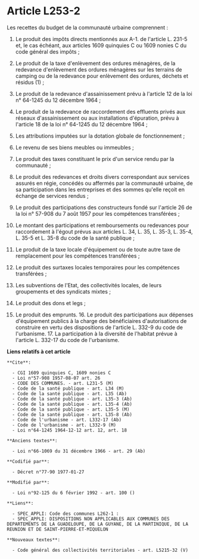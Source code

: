 # Article L253-2

Les recettes du budget de la communauté urbaine comprennent :

1. Le produit des impôts directs mentionnés aux A-1. de l'article L. 231-5 et, le cas échéant, aux articles 1609 quinquies C
ou 1609 nonies C du code général des impôts ;

2. Le produit de la taxe d'enlèvement des ordures ménagères, de la redevance d'enlèvement des ordures ménagères sur les
terrains de camping ou de la redevance pour enlèvement des ordures, déchets et résidus (1) ;

3. Le produit de la redevance d'assainissement prévu à l'article 12 de la loi n° 64-1245 du 12 décembre 1964 ;

4. Le produit de la redevance de raccordement des effluents privés aux réseaux d'assainissement ou aux installations
d'épuration, prévu à l'article 18 de la loi n° 64-1245 du 12 décembre 1964 ;

5. Les attributions imputées sur la dotation globale de fonctionnement ;

6. Le revenu de ses biens meubles ou immeubles ;

7. Le produit des taxes constituant le prix d'un service rendu par la communauté ;

8. Le produit des redevances et droits divers correspondant aux services assurés en régie, concédés ou affermés par la
communauté urbaine, de sa participation dans les entreprises et des sommes qu'elle reçoit en échange de services rendus ;

9. Le produit des participations des constructeurs fondé sur l'article 26 de la loi n° 57-908 du 7 août 1957 pour les
compétences transférées ;

10. Le montant des participations et remboursements ou redevances pour raccordement à l'égout prévus aux articles L. 34, L.
35, L. 35-3, L. 35-4, L. 35-5 et L. 35-8 du code de la santé publique ;

11. Le produit de la taxe locale d'équipement ou de toute autre taxe de remplacement pour les compétences transférées ;

12. Le produit des surtaxes locales temporaires pour les compétences transférées ;

13. Les subventions de l'Etat, des collectivités locales, de leurs groupements et des syndicats mixtes ;

14. Le produit des dons et legs ;

15. Le produit des emprunts.    16. Le produit des participations aux dépenses d'équipement publics à la charge des
bénéficiaires d'autorisations de construire en vertu des dispositions de l'article L. 332-9  du code de l'urbanisme.    17.
La participation à la diversité de l'habitat prévue à l'article L. 332-17 du code de l'urbanisme.

**Liens relatifs à cet article**

	**Cite**:

	  - CGI 1609 quinquies C, 1609 nonies C
	  - Loi n°57-908 1957-08-07 art. 26
	  - CODE DES COMMUNES. - art. L231-5 (M)
	  - Code de la santé publique - art. L34 (M)
	  - Code de la santé publique - art. L35 (Ab)
	  - Code de la santé publique - art. L35-3 (Ab)
	  - Code de la santé publique - art. L35-4 (Ab)
	  - Code de la santé publique - art. L35-5 (M)
	  - Code de la santé publique - art. L35-8 (Ab)
	  - Code de l'urbanisme - art. L332-17 (Ab)
	  - Code de l'urbanisme - art. L332-9 (M)
	  - Loi n°64-1245 1964-12-12 art. 12, art. 18

	**Anciens textes**:

	  - Loi n°66-1069 du 31 décembre 1966 - art. 29 (Ab)

	**Codifié par**:

	  - Décret n°77-90 1977-01-27

	**Modifié par**:

	  - Loi n°92-125 du 6 février 1992 - art. 100 ()

	**Liens**:

	  - SPEC_APPLI: Code des communes L262-1 :
	  - SPEC_APPLI: DISPOSITIONS NON APPLICABLES AUX COMMUNES DES DEPARTEMENTS DE LA GUADELOUPE, DE LA GUYANE, DE LA MARTINIQUE, DE LA REUNION ET DE SAINT-PIERRE-ET-MIQUELON

	**Nouveaux textes**:

	  - Code général des collectivités territoriales - art. L5215-32 (V)
